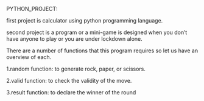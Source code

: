 PYTHON_PROJECT:

first project is calculator using python programming language.

second project is a program or a mini-game is designed when you don’t have anyone to play or you are under lockdown alone.

There are a number of functions that this program requires so let us have an overview of each.

 1.random function: to generate rock, paper, or scissors. 
 
 2.valid function: to check the validity of the move.
 
 3.result function: to declare the winner of the round
